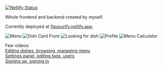[![Netlify Status](https://api.netlify.com/api/v1/badges/c478081a-aa2a-4b14-a125-58d619c74cfa/deploy-status)](https://app.netlify.com/sites/flavourify/deploys)

Whole frontend and backend created by myself.

Currently deployed at [flavourify.netlify.app](https://flavourify.netlify.app).

![Menu](https://user-images.githubusercontent.com/98762890/236291765-0026e2b9-7b24-430c-9247-97307514db98.png)
![Dish Card Front](https://user-images.githubusercontent.com/98762890/236291771-03dcf1e4-9f0e-41a6-b9bd-04c7e8341112.png)
![Looking for dish](https://user-images.githubusercontent.com/98762890/236291773-12bb9922-e23f-42c8-95ef-ea14dc49c9c7.png)
![Profile](https://user-images.githubusercontent.com/98762890/236291775-d1ad8579-d386-4967-b42a-7d426f5dea43.png)
![Menu Calculator](https://user-images.githubusercontent.com/98762890/236291777-ba2643b7-e4a5-42e4-b289-ce2178bd686c.png)


Few videos: \
[Editing dishes, browsing, managing menu](https://user-images.githubusercontent.com/98762890/236290278-e1565e3c-2223-461b-99df-efe14fbc7c28.webm) \
[Settings panel, editing tags, users](https://user-images.githubusercontent.com/98762890/236290300-62d4bbae-4580-4d46-9a60-5538e7dd78a3.webm) \
[Signing up, signing in](https://user-images.githubusercontent.com/98762890/236290307-a01dab8d-1c5a-43c2-bf27-d59af55ee078.webm) 
